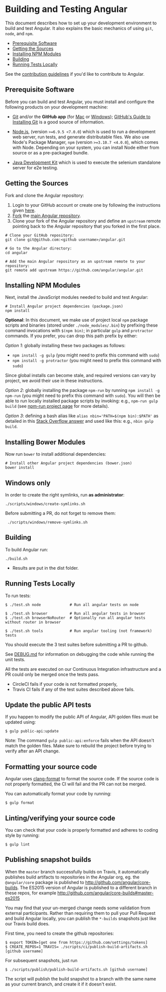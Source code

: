 # Building and Testing Angular

This document describes how to set up your development environment to build and test Angular.
It also explains the basic mechanics of using `git`, `node`, and `npm`.

* [Prerequisite Software](#prerequisite-software)
* [Getting the Sources](#getting-the-sources)
* [Installing NPM Modules](#installing-npm-modules)
* [Building](#building)
* [Running Tests Locally](#running-tests-locally)

See the [contribution guidelines](https://github.com/angular/angular/blob/master/CONTRIBUTING.md)
if you'd like to contribute to Angular.

## Prerequisite Software

Before you can build and test Angular, you must install and configure the
following products on your development machine:

* [Git](http://git-scm.com) and/or the **GitHub app** (for [Mac](http://mac.github.com) or
  [Windows](http://windows.github.com)); [GitHub's Guide to Installing
  Git](https://help.github.com/articles/set-up-git) is a good source of information.

* [Node.js](http://nodejs.org), (version `>=6.9.5 <7.0.0`) which is used to run a development web server,
  run tests, and generate distributable files. We also use Node's Package Manager, `npm`
  (version `>=3.10.7 <4.0.0`), which comes with Node. Depending on your system, you can install Node either from
  source or as a pre-packaged bundle.

* [Java Development Kit](http://www.oracle.com/technetwork/es/java/javase/downloads/index.html) which is used
  to execute the selenium standalone server for e2e testing.

## Getting the Sources

Fork and clone the Angular repository:

1. Login to your GitHub account or create one by following the instructions given
   [here](https://github.com/signup/free).
2. [Fork](http://help.github.com/forking) the [main Angular
   repository](https://github.com/angular/angular).
3. Clone your fork of the Angular repository and define an `upstream` remote pointing back to
   the Angular repository that you forked in the first place.

```shell
# Clone your GitHub repository:
git clone git@github.com:<github username>/angular.git

# Go to the Angular directory:
cd angular

# Add the main Angular repository as an upstream remote to your repository:
git remote add upstream https://github.com/angular/angular.git
```
## Installing NPM Modules

Next, install the JavaScript modules needed to build and test Angular:

```shell
# Install Angular project dependencies (package.json)
npm install
```

**Optional**: In this document, we make use of project local `npm` package scripts and binaries
(stored under `./node_modules/.bin`) by prefixing these command invocations with `$(npm bin)`; in
particular `gulp` and `protractor` commands. If you prefer, you can drop this path prefix by either:

*Option 1*: globally installing these two packages as follows:

* `npm install -g gulp` (you might need to prefix this command with `sudo`)
* `npm install -g protractor` (you might need to prefix this command with `sudo`)

Since global installs can become stale, and required versions can vary by project, we avoid their
use in these instructions.

*Option 2*: globally installing the package `npm-run` by running `npm install -g npm-run`
(you might need to prefix this command with `sudo`). You will then be able to run locally installed
package scripts by invoking: e.g., `npm-run gulp build`
(see [npm-run project page](https://github.com/timoxley/npm-run) for more details).


*Option 3*: defining a bash alias like `alias nbin='PATH=$(npm bin):$PATH'` as detailed in this
[Stack Overflow answer](http://stackoverflow.com/questions/9679932/how-to-use-package-installed-locally-in-node-modules/15157360#15157360) and used like this: e.g., `nbin gulp build`.

## Installing Bower Modules

Now run `bower` to install additional dependencies:

```shell
# Install other Angular project dependencies (bower.json)
bower install
```

## Windows only

In order to create the right symlinks, run **as administrator**:
```shell
./scripts/windows/create-symlinks.sh
```

Before submitting a PR, do not forget to remove them:
```shell
 ./scripts/windows/remove-symlinks.sh
 ```

## Building

To build Angular run:

```shell
./build.sh
```

* Results are put in the dist folder.

## Running Tests Locally

To run tests:

```shell
$ ./test.sh node             # Run all angular tests on node

$ ./test.sh browser          # Run all angular tests in browser
$ ./test.sh browserNoRouter  # Optionally run all angular tests without router in browser

$ ./test.sh tools            # Run angular tooling (not framework) tests
```

You should execute the 3 test suites before submitting a PR to github.

See [DEBUG.md](DEBUG.md) for information on debugging the code while running the unit tests.

All the tests are executed on our Continuous Integration infrastructure and a PR could only be merged once the tests pass.

- CircleCI fails if your code is not formatted properly,
- Travis CI fails if any of the test suites described above fails.

## Update the public API tests

If you happen to modify the public API of Angular, API golden files must be updated using:

``` shell
$ gulp public-api:update
```

Note: The command `gulp public-api:enforce` fails when the API doesn't match the golden files. Make sure to rebuild
the project before trying to verify after an API change.

## <a name="clang-format"></a> Formatting your source code

Angular uses [clang-format](http://clang.llvm.org/docs/ClangFormat.html) to format the source code. If the source code
is not properly formatted, the CI will fail and the PR can not be merged.

You can automatically format your code by running:

``` shell
$ gulp format
```

## Linting/verifying your source code

You can check that your code is properly formatted and adheres to coding style by running:

``` shell
$ gulp lint
```

## Publishing snapshot builds

When the `master` branch successfully builds on Travis, it automatically publishes build artifacts
to repositories in the Angular org, eg. the `@angular/core` package is published to
http://github.com/angular/core-builds.
The ES2015 version of Angular is published to a different branch in these repos, for example
http://github.com/angular/core-builds#master-es2015

You may find that your un-merged change needs some validation from external participants.
Rather than requiring them to pull your Pull Request and build Angular locally, you can
publish the `*-builds` snapshots just like our Travis build does.

First time, you need to create the github repositories:

``` shell
$ export TOKEN=[get one from https://github.com/settings/tokens]
$ CREATE_REPOS=1 TRAVIS= ./scripts/ci/publish-build-artifacts.sh [github username]
```

For subsequent snapshots, just run

``` shell
$ ./scripts/publish/publish-build-artifacts.sh [github username]
```

The script will publish the build snapshot to a branch with the same name as your current branch,
and create it if it doesn't exist.
